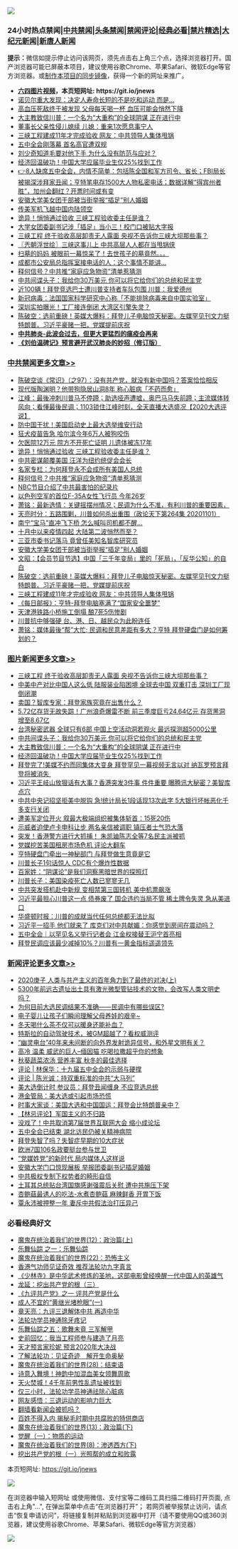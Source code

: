 ![](https://raw.githubusercontent.com/fqnews/bnews/master/64photo/fqnews-qr.jpg)

<div id="tt">
<h3>24小时热点禁闻|<a href="#%E4%B8%AD%E5%85%B1%E7%A6%81%E9%97%BB%E6%9B%B4%E5%A4%9A%E6%96%87%E7%AB%A0">中共禁闻</a>|<a href="#%E5%9B%BE%E7%89%87%E6%96%B0%E9%97%BB%E6%9B%B4%E5%A4%9A%E6%96%87%E7%AB%A0">头条禁闻</a>|<a href="#%E6%96%B0%E9%97%BB%E8%AF%84%E8%AE%BA%E6%9B%B4%E5%A4%9A%E6%96%87%E7%AB%A0">禁闻评论|<a href="#%E5%BF%85%E7%9C%8B%E7%BB%8F%E5%85%B8%E5%A5%BD%E6%96%87">经典必看|<a href="/video.md#%E7%A6%81%E7%89%87%E7%B2%BE%E9%80%89">禁片精选</a>|<a href="https://github.com/fqnews/djy/blob/master/gb/nf1351518.md#1">大纪元新闻</a>|<a href="https://github.com/fqnews/ntdtv/blob/master/gb/prog204.md#1">新唐人新闻</a></h3>
<div><b>提示：</b>微信如提示停止访问该网页，须先点击右上角三个点，选择浏览器打开。国产浏览器可能已屏蔽本项目，建议使用谷歌Chrome、苹果Safari、微软Edge等官方浏览器。或<a href="https://github.com/fqnews/bnews/blob/master/%E5%88%B6%E4%BD%9Cgit%E7%A6%81%E9%97%BB%E9%95%9C%E5%83%8F.md">制作本项目的同步镜像</a>，获得一个新的网址来推广。</div>
<ul>
<li><b><a href="http://d1.bdrive.tk/64.mp4" target="_blank">六四图片视频</a>，本页短网址: https://git.io/jnews</b></li>
<li><a href="/funmedia/20201102/1424153.md">诺贝尔重大发现：决定人寿命长短的不是吃和运动 而是…</a></li>
<li><a href="/lifebaike/20201102/1424124.md">高血压死敌终于被发现 父母每天喝一杯 血压可能会悄然下降</a></li>
<li><a href="/topimagenews/20201102/1424290.md">大主教致信川普：一个名为“大重构”的全球阴谋 正在进行中</a></li>
<li><a href="/cnnews/20201102/1424354.md">董事长父亲性侵儿媳续 儿媳：重来1次愿息事宁人</a></li>
<li><a href="/cbnews/20201102/1424113.md">三峡工程建成11年才完成验收 网友：中共领导人集体甩锅</a></li>
<li><a href="/headline/20201102/1424441.md">五中全会刚落幕 首名高官遭双规</a></li>
<li><a href="/cnnews/20201102/1424274.md">刘少奇知道毛要对他下手 为什么没有防范与应对？</a></li>
<li><a href="/topimagenews/20201102/1424179.md">经济回温破功！中国大学应届毕业生仅25%找到工作</a></li>
<li><a href="/bannedvideo/20201102/1424271.md">👉8人缺席五中全会，内情不简单：包括陈全国和军方司令、省长；FBI局长被揭深涉拜家丑闻；亨特笔电存1500大人物私密电话；数据详解“得宾州者胜”，加州会翻红？开票时间或有变</a></li>
<li><a href="/cbnews/20201102/1424198.md">安徽大学美女团干部被当街举报“插足”别人婚姻</a></li>
<li><a href="/worldnews/usa/20201102/1424427.md">传美军机飞越中国内陆领空</a></li>
<li><a href="/cbnews/20201102/1424395.md">诡异！悄悄通过验收 三峡工程验收委主任是谁？</a></li>
<li><a href="/cnnews/20201102/1424334.md">大学女团委副书记涉「插足」当小三！校门口被贴大字报</a></li>
<li><a href="/topimagenews/20201102/1424503.md">三峡工程 终于验收高层卸责无人露面 央视不告诉你三峡大坝那些事？</a></li>
<li><a href="/ssgc/20201102/1424157.md">〖兲朝浮世绘〗三峡这事儿上 中共高层人人都在当甩锅侠</a></li>
<li><a href="/bannedvideo/20201102/1424162.md">扫墓的妈妈 被眼前一幕惊呆了！去世孩子的墓竟然。。。</a></li>
<li><a href="/cnnews/20201102/1424339.md">成都市公安局总指挥室接电话的人：这个事情不能讲…</a></li>
<li><a href="/cbnews/20201102/1424336.md">释何信号？中共推“家庭应急物资”清单惹猜测</a></li>
<li><a href="/topimagenews/20201102/1424335.md">中共间谍头子：我给你30万美元 你可以将它给你们的总统和民主党</a></li>
<li><a href="/cnnews/20201102/1424188.md">近100辆！拜登竞选巴士遭川普支持者车队包围 川普：我爱德州</a></li>
<li><a href="/headline/20201102/1424212.md">新冠病毒：法国国家科学研究中心称「不能排除病毒来自中国实验室」</a></li>
<li><a href="/taiwannews/20201102/1424249.md">深圳实拍曝光！工厂接连倒闭 大湾区引擎失灵？</a></li>
<li><a href="/cbnews/20201102/1424178.md">陈破空：选前重磅！英媒大爆料：拜登儿子电脑惊天秘密。左媒罕见刊文力挺特朗普。习近平豪赌一把，党媒提前庆祝</a></li>
<li><b><a href="/comments/20200211/1275071.md" target="_blank">中共肺炎-此波会过去，但更大更猛烈的瘟疫会再来</a></b></li>
<li><b><a href="/comments/20200207/1272816.md" target="_blank">《刘伯温碑记》预言避开武汉肺炎的妙招（修订版）</a></b></li>
</ul>
</div>

<div class="catlist">
<h3><a href="/cbnews/" target="_blank">中共禁闻</a><span><a href="/cbnews/" target="_blank" rel="nofollow">更多文章>></a></span></h3>
<ul>
<li><a href="/cbnews/20201103/1424626.md" target="_blank">陈破空谈《常识》（之97）：没有共产党，就没有新中国吗？答案恰恰相反</a></li>
<li><a href="/cbnews/20201103/1424573.md" target="_blank">现代版陶渊明？他带狗隐居山洞8年 称心脏病「不药而愈」</a></li>
<li><a href="/cbnews/20201103/1424559.md" target="_blank">江峰：最後冲刺川普马不停蹄；助选哑声遭嘘，奥巴马马失前蹄；主流媒体转风向；看懂最後民调；1103锁住江峰时刻，全天直播大选盛况【2020大选评说】</a></li>
<li><a href="/cbnews/20201103/1424555.md" target="_blank">防中国干扰！美国启动史上最大选举维安行动</a></li>
<li><a href="/cbnews/20201102/1424445.md" target="_blank">狂犬疫苗告急 哈尔滨今年6万人被狗咬伤</a></li>
<li><a href="/cbnews/20201102/1424444.md" target="_blank">欠医院12万元 院方不开死亡证明 儿遗体被冻17年</a></li>
<li><a href="/cbnews/20201102/1424395.md" target="_blank">诡异！悄悄通过验收 三峡工程验收委主任是谁？</a></li>
<li><a href="/cbnews/20201102/1424394.md" target="_blank">中共密谋颠覆美国 汪洋为纽约统促会会长</a></li>
<li><a href="/cbnews/20201102/1424378.md" target="_blank">名家专栏：为何拜登永不会成所有美国人总统</a></li>
<li><a href="/cbnews/20201102/1424336.md" target="_blank">释何信号？中共推“家庭应急物资”清单惹猜测</a></li>
<li><a href="/cbnews/20201102/1424256.md" target="_blank">NBC节目介绍了中共最害怕的纪录片</a></li>
<li><a href="/cbnews/20201102/1424243.md" target="_blank">以色列空军的首位F-35A女性飞行员 今年26岁</a></li>
<li><a href="/cbnews/20201102/1424242.md" target="_blank">萧铭：最新选情：关键摇摆州情况；民调为什么不准，有利川普的重要因素，</a></li>
<li><a href="/cbnews/20201102/1424241.md" target="_blank">天亮时分：五路围剿，川普如何杀出重围（政论天下第264集 20201101）</a></li>
<li><a href="/cbnews/20201102/1424230.md" target="_blank">南宁“宝马”直冲飞下桥 怎么喊叫司机都不醒…</a></li>
<li><a href="/cbnews/20201102/1424214.md" target="_blank">十月中以来疫情四起 大陆第二波悄然而至？</a></li>
<li><a href="/cbnews/20201102/1424200.md" target="_blank">三亚市委书记落马 竟曾任美知名智库研究员</a></li>
<li><a href="/cbnews/20201102/1424198.md" target="_blank">安徽大学美女团干部被当街举报“插足”别人婚姻</a></li>
<li><a href="/cbnews/20201102/1424196.md" target="_blank">文昭：【会员节目节选】中国「三千年变局」里的「死局」，「反华公知」的自白</a></li>
<li><a href="/cbnews/20201102/1424178.md" target="_blank">陈破空：选前重磅！英媒大爆料：拜登儿子电脑惊天秘密。左媒罕见刊文力挺特朗普。习近平豪赌一把，党媒提前庆祝</a></li>
<li><a href="/cbnews/20201102/1424113.md" target="_blank">三峡工程建成11年才完成验收 网友：中共领导人集体甩锅</a></li>
<li><a href="/cbnews/20201102/1424099.md" target="_blank">《每日邮报》：亨特-拜登电脑塞满了“国家安全噩梦”</a></li>
<li><a href="/cbnews/20201102/1424083.md" target="_blank">天津港铁路小桥施工倒塌 酿7死5伤惨剧</a></li>
<li><a href="/cbnews/20201101/1424054.md" target="_blank">川普抗中够强硬 台、港、日、越民众为此盼连任</a></li>
<li><a href="/cbnews/20201101/1423928.md" target="_blank">萧铭：媒体最後“帮”大忙; 民调和民意差距有多大？亨特 拜登硬盘门是如何筹划的？</a></li>

</ul>
</div>
<div class="catlist">
<h3><a href="/topimagenews/" target="_blank">图片新闻</a><span><a href="/topimagenews/" target="_blank" rel="nofollow">更多文章>></a></span></h3>
<ul>
<li><a href="/topimagenews/20201102/1424503.md" target="_blank">三峡工程 终于验收高层卸责无人露面 央视不告诉你三峡大坝那些事？</a></li>
<li><a href="/topimagenews/20201102/1424443.md" target="_blank">中美中产对比中国人这么低 陆服装业陷困境 全球去中国 双重打击 深圳工厂现倒闭潮</a></li>
<li><a href="/topimagenews/20201102/1424365.md" target="_blank">卖国？智库专家：拜登家族究竟在出售什么？</a></li>
<li><a href="/topimagenews/20201102/1424363.md" target="_blank">5.72亿存货无故失踪！广州浪奇爆雷不断 前三季度巨亏24.64亿元 存货黑洞增至8.67亿</a></li>
<li><a href="/topimagenews/20201102/1424345.md" target="_blank">台湾秘密武器 全球只有6部 中国上空活动洞若观火 最远探测超5000公里</a></li>
<li><a href="/topimagenews/20201102/1424335.md" target="_blank">中共间谍头子：我给你30万美元 你可以将它给你们的总统和民主党</a></li>
<li><a href="/topimagenews/20201102/1424290.md" target="_blank">大主教致信川普：一个名为“大重构”的全球阴谋 正在进行中</a></li>
<li><a href="/topimagenews/20201102/1424179.md" target="_blank">经济回温破功！中国大学应届毕业生仅25%找到工作</a></li>
<li><a href="/topimagenews/20201102/1424079.md" target="_blank">拜登完了!美媒不约而同集体大变身 拜登罕见一幕视频无言以对 纳瓦罗预言拜登将被消失 </a></li>
<li><a href="/topimagenews/20201102/1424072.md" target="_blank">习近平王岐山放狠话有大事？香港突发3件事 件件重要 曝腾讯大秘密？美智库点穴</a></li>
<li><a href="/topimagenews/20201101/1423948.md" target="_blank">中共中央记招坚拒美中脱钩 急!统计局长1段话现13次此字 5大银行坏帐恶化千多支行关闭</a></li>
<li><a href="/topimagenews/20201101/1423886.md" target="_blank">遭美军定位开火 叙最大极端组织被集体斩首：15死20伤</a></li>
<li><a href="/topimagenews/20201101/1423826.md" target="_blank">示威者迫使卢卡申科让步 两名亲信被调职 镇压者士气恐大落</a></li>
<li><a href="/topimagenews/20201101/1423825.md" target="_blank">突发！香港警方进行大抓捕！ 朱凯廸陈志全等7名民主派被抓</a></li>
<li><a href="/topimagenews/20201101/1423611.md" target="_blank">党媒挖苦美国租房市场危机 评论大翻车</a></li>
<li><a href="/topimagenews/20201101/1423610.md" target="_blank">亨特硬盘门牵出一神秘部门 与拜登做生意竟是它</a></li>
<li><a href="/topimagenews/20201031/1423563.md" target="_blank">川普长子1句话惊人 CDC有个爆炸性数据</a></li>
<li><a href="/comments/20201031/1423298.md" target="_blank">百家姓：“阴谋论”是我们洞察黑暗世界的探照灯</a></li>
<li><a href="/topimagenews/20201031/1423146.md" target="_blank">川普长子：美国染疫死亡人数已寥寥无几</a></li>
<li><a href="/topimagenews/20201031/1423133.md" target="_blank">中共突发搭机赴中新规 变相禁第三国转机 美中机票飙涨</a></li>
<li><a href="/topimagenews/20201030/1422890.md" target="_blank">习近平最担心川普这一点 债券废了 国企违约当局不管 稀土牌令失灵 急从美进口</a></li>
<li><a href="/topimagenews/20201030/1422877.md" target="_blank">华盛顿时报：川普的成就当代任何总统都无法比拟</a></li>
<li><a href="/topimagenews/20201030/1422820.md" target="_blank">习近平一招手 他们就来了 库克们对中共献媚：你感觉到房间在震动吗？</a></li>
<li><a href="/topimagenews/20201030/1422777.md" target="_blank">五中全会｜以罕见名义举行记者会 江金权接替王沪宁首亮相</a></li>
<li><a href="/topimagenews/20201030/1422658.md" target="_blank">拜登民调应该最少减掉10%？川普有一黄金指标遥遥领先</a></li>

</ul>
</div>
<div class="catlist">
<h3><a href="/comments/" target="_blank">新闻评论</a><span><a href="/comments/" target="_blank" rel="nofollow">更多文章>></a></span></h3>
<ul>
<li><a href="/comments/20201103/1424624.md" target="_blank">2020庚子 人类与共产主义的百年角力到了最终的对决(上)</a></li>
<li><a href="/comments/20201103/1424623.md" target="_blank">5300年前远古遗址出土具有激光微型管钻技术的文物，会改写人类文明史吗？</a></li>
<li><a href="/comments/20201103/1424622.md" target="_blank">为何目前大选民调结果不准确——民调中有哪些误区?</a></li>
<li><a href="/comments/20201103/1424621.md" target="_blank">电子婴儿让孩子们瞬间理解父母养娃的艰辛~</a></li>
<li><a href="/comments/20201103/1424620.md" target="_blank">冬天喝什么茶不仅可以暖身还能补血？</a></li>
<li><a href="/comments/20201103/1424606.md" target="_blank">特斯拉的自动驾驶技术，被GM超越了？看权威测评</a></li>
<li><a href="/comments/20201103/1424563.md" target="_blank">“幽灵电台”40年来未间断的向外界发射诡异信号，和外星文明有关？</a></li>
<li><a href="/comments/20201103/1424552.md" target="_blank">高冷 温柔 威武的巨人&#8211;缅因猫 吃喝拉撒超乎你的想象</a></li>
<li><a href="/comments/20201102/1424527.md" target="_blank">秋葵蔬菜浓汤 营养丰富 秋冬的最佳选择</a></li>
<li><a href="/comments/20201102/1424525.md" target="_blank">评论 | 林保华：十九届五中全会的示弱与硬撑</a></li>
<li><a href="/comments/20201102/1424524.md" target="_blank">评论 | 陈光诚：持双重标准的中共“大马列”</a></li>
<li><a href="/comments/20201102/1424507.md" target="_blank">美大选倒计时 参议员：拜登丑闻缠身 不应竞选总统</a></li>
<li><a href="/comments/20201102/1424506.md" target="_blank">港金管局：美大选或引起市场恐慌</a></li>
<li><a href="/comments/20201102/1424505.md" target="_blank">时事大家谈：美国大选和中国国运：拜登会比特朗普亲中？</a></li>
<li><a href="/comments/20201102/1424504.md" target="_blank">【林忌评论】军国主义的不归路</a></li>
<li><a href="/comments/20201102/1424492.md" target="_blank">没戏了！中共取消第7届世界互联网大会 缩小成论坛</a></li>
<li><a href="/comments/20201102/1424463.md" target="_blank">五中全会已结束 湖北访民仍被关精神病院</a></li>
<li><a href="/comments/20201102/1424462.md" target="_blank">拜登失智了吗？失智症早期的10大症状</a></li>
<li><a href="/comments/20201102/1424453.md" target="_blank">欧洲7国106名政要挺台参与世卫</a></li>
<li><a href="/comments/20201102/1424447.md" target="_blank">“党媒姓党”的新时代 局内媒体人这样说</a></li>
<li><a href="/comments/20201102/1424437.md" target="_blank">安徽大学门口惊现展板 举报团委副书记插足婚姻</a></li>
<li><a href="/comments/20201102/1424435.md" target="_blank">中共极权专制下权势者的畸形自信</a></li>
<li><a href="/comments/20201102/1424401.md" target="_blank">土耳其总统贴台湾国旗感谢强震后关慰 遭中共施压下架</a></li>
<li><a href="/comments/20201102/1424400.md" target="_blank">杏鲍菇最诱人的吃法-水煮杏鲍菇 麻辣鲜香 开胃下饭</a></li>
<li><a href="/comments/20201102/1424370.md" target="_blank">覃永沛被押整一年 妻斥中共假法治打压异己</a></li>

</ul>
</div>

<div class="catlist">
<h3>必看经典好文</h3>
<ul>
<li><a href="/topimagenews/20180601/951286.md" target="_blank">魔鬼在统治着我们的世界(12)：政治篇(上)</a></li>
<li><a href="/tculture/20170710/789533.md" target="_blank">乐舞仙踪 之一：乐舞仙踪</a></li>
<li><a href="/comments/20180804/981524.md" target="_blank">魔鬼在统治着我们的世界(22)：恐怖主义</a></li>
<li><a href="/comments/20200517/1330064.md" target="_blank">香港气功师见证奇效 推荐法轮功九字真言</a></li>
<li><a href="/comments/20201013/1412612.md" target="_blank">《少林寺》是中华武术修炼的圣地，这部电影曾经唤醒一代中国人的英雄气</a></li>
<li><a href="/comments/20200929/1405201.md" target="_blank">龙延：挖出共产党的根（三）</a></li>
<li><a href="/bookonline/20131116/201056.md" target="_blank">《九评共产党》之一 评共产党是什么</a></li>
<li><a href="/lifebaike/20200527/1334909.md" target="_blank">成人不宜的“黄继光堵枪眼”(一)</a></li>
<li><a href="/comments/20131119/1029445.md" target="_blank">章天亮：九评三退解体中共 再造中华</a></li>
<li><a href="/health/20170626/780263.md" target="_blank">法轮功学员神通除牙疼记</a></li>
<li><a href="/tculture/20170715/791820.md" target="_blank">乐舞仙踪之五：歌舞未竟 三军解甲</a></li>
<li><a href="/aomi/history/20141104/323033.md" target="_blank">史前回忆：我当工程师参与建造了月亮</a></li>
<li><a href="/topimagenews/20200513/1327828.md" target="_blank">天才预言家珍妮 预言2020年大决战</a></li>
<li><a href="/comments/20200307/1289968.md" target="_blank">了解法轮功：见证奇迹　解开生命奥秘</a></li>
<li><a href="/comments/20181228/1054609.md" target="_blank">魔鬼在统治着我们的世界(28)：结束语</a></li>
<li><a href="/topimagenews/20170208/656009.md" target="_blank">诗意入舞境！神韵中加混血美女领舞周歌</a></li>
<li><a href="/ccpdope/20181219/1049286.md" target="_blank">天火焚城！4千年前男性乱遗址被找到</a></li>
<li><a href="/health/20170626/780270.md" target="_blank">仅三小时，法轮功学员神通祛除心脏病</a></li>
<li><a href="/cbnews/20200126/1265515.md" target="_blank">网友感悟：三退运动的影响力巨大</a></li>
<li><a href="/fanqiang/20200616/1345793.md" target="_blank">翻墙看新闻会被抓吗？</a></li>
<li><a href="/lifebaike/20200711/1358994.md" target="_blank">百姓不得入内 揭秘毛时期中共腐败的特供商店</a></li>
<li><a href="/topimagenews/20180602/951960.md" target="_blank">魔鬼在统治着我们的世界(13)：政治篇(下)</a></li>
<li><a href="/comments/20200810/1377609.md" target="_blank">觉醒（一）：物质的运动</a></li>
<li><a href="/topimagenews/20180527/948714.md" target="_blank">魔鬼在统治着我们的世界(8)：渗透西方(下)</a></li>
<li><a href="/comments/20200629/1352460.md" target="_blank">挖出共产党的根（一）光照帮的成立和败露</a></li>

</ul>
</div>

本页短网址: https://git.io/jnews

![](https://raw.githubusercontent.com/fqnews/bnews/master/64photo/fqnews-qr.jpg)

在浏览器中输入短网址 或使用微信、支付宝等二维码工具扫描二维码打开页面, 点击右上角"...", 在弹出菜单中点击“在浏览器打开”； 若网页被举报禁止访问，请点击“恢复申请访问”，将链接复制并粘贴到浏览器中打开（请不要使用QQ或360浏览器，建议使用谷歌Chrome、苹果Safari、微软Edge等官方浏览器）

![](https://raw.githubusercontent.com/fqnews/bnews/master/64photo/wx.jpg)